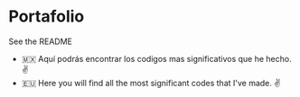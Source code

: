 # Portafolio
See the README

-  :mexico:  Aquí podrás encontrar los codigos mas significativos que he hecho. :v:
-  :eu:  Here you will find all the most significant codes that I've made. :v:
